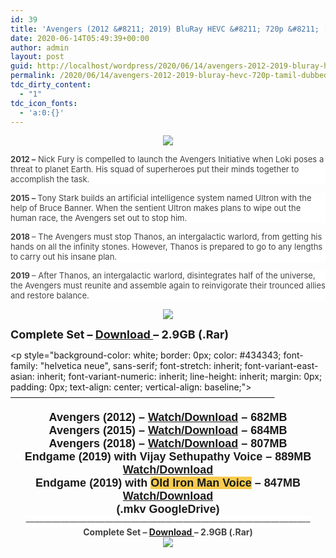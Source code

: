 ```yaml
---
id: 39
title: 'Avengers (2012 &#8211; 2019) BluRay HEVC &#8211; 720p &#8211; [Tamil Dubbed] &#8211; x265 &#8211; 3GB'
date: 2020-06-14T05:49:39+00:00
author: admin
layout: post
guid: http://localhost/wordpress/2020/06/14/avengers-2012-2019-bluray-hevc-720p-tamil-dubbed-x265-3gb/
permalink: /2020/06/14/avengers-2012-2019-bluray-hevc-720p-tamil-dubbed-x265-3gb/
tdc_dirty_content:
  - "1"
tdc_icon_fonts:
  - 'a:0:{}'
---
```

</p> 

<div class="separator" style="clear: both; text-align: center;">
  <a href="https://1.bp.blogspot.com/--_0w-mGbUIA/XuTXM-WMHyI/AAAAAAAAA_w/jjMjGVVe9OwTzmgEE7lpH4ExfQfYWAJ2wCK4BGAsYHg/s1068/avengers-endgame-disney-1068x601.jpg" style="margin-left: 1em; margin-right: 1em;"><img border="0" data-original-height="601" data-original-width="1068" src="https://1.bp.blogspot.com/--_0w-mGbUIA/XuTXM-WMHyI/AAAAAAAAA_w/jjMjGVVe9OwTzmgEE7lpH4ExfQfYWAJ2wCK4BGAsYHg/d/avengers-endgame-disney-1068x601.jpg" /></a>
</div>

<div class="separator" style="clear: both; text-align: left;">
  <p style="background-color: white; border: 0px; color: #434343; font-family: "helvetica neue", sans-serif; font-stretch: inherit; font-variant-east-asian: inherit; font-variant-numeric: inherit; line-height: inherit; margin: 0px; padding: 0px; vertical-align: baseline;"><font size="2"><span style="border: 0px; font-family: inherit; font-stretch: inherit; font-style: inherit; font-variant: inherit; font-weight: 700; line-height: inherit; margin: 0px; padding: 0px; vertical-align: baseline;">2012 &#8211;</span>&nbsp;Nick Fury is compelled to launch the Avengers Initiative when Loki poses a threat to planet Earth. His squad of superheroes put their minds together to accomplish the task.</font></p> <p style="background-color: white; border: 0px; color: #434343; font-family: "helvetica neue", sans-serif; font-stretch: inherit; font-variant-east-asian: inherit; font-variant-numeric: inherit; line-height: inherit; margin: 0px; padding: 0px; vertical-align: baseline;"><font size="2"><span style="border: 0px; font-family: inherit; font-stretch: inherit; font-style: inherit; font-variant: inherit; font-weight: 700; line-height: inherit; margin: 0px; padding: 0px; vertical-align: baseline;">2015 &#8211;&nbsp;</span>Tony Stark builds an artificial intelligence system named Ultron with the help of Bruce Banner. When the sentient Ultron makes plans to wipe out the human race, the Avengers set out to stop him.</font></p> <p style="background-color: white; border: 0px; color: #434343; font-family: "helvetica neue", sans-serif; font-stretch: inherit; font-variant-east-asian: inherit; font-variant-numeric: inherit; line-height: inherit; margin: 0px; padding: 0px; vertical-align: baseline;"><font size="2"><span style="border: 0px; font-family: inherit; font-stretch: inherit; font-style: inherit; font-variant: inherit; font-weight: 700; line-height: inherit; margin: 0px; padding: 0px; vertical-align: baseline;">2018&nbsp;</span>&#8211; The Avengers must stop Thanos, an intergalactic warlord, from getting his hands on all the infinity stones. However, Thanos is prepared to go to any lengths to carry out his insane plan.</font></p> <p style="background-color: white; border: 0px; color: #434343; font-family: "helvetica neue", sans-serif; font-stretch: inherit; font-variant-east-asian: inherit; font-variant-numeric: inherit; line-height: inherit; margin: 0px; padding: 0px; vertical-align: baseline;"><font size="2"><span style="border: 0px; font-family: inherit; font-stretch: inherit; font-style: inherit; font-variant: inherit; font-weight: 700; line-height: inherit; margin: 0px; padding: 0px; vertical-align: baseline;">2019&nbsp;</span>&#8211; After Thanos, an intergalactic warlord, disintegrates half of the universe, the Avengers must reunite and assemble again to reinvigorate their trounced allies and restore balance.</font></p> <p style="background-color: white; border: 0px; color: #434343; font-family: "helvetica neue", sans-serif; font-stretch: inherit; font-variant-east-asian: inherit; font-variant-numeric: inherit; line-height: inherit; margin: 0px; padding: 0px; text-align: center; vertical-align: baseline;"> 
  
  <div class="separator" style="clear: both; text-align: center;">
    <a href="https://1.bp.blogspot.com/-fai1ZuUwnbA/XIjy2aT4irI/AAAAAAAAANw/7rEO6tENJrUFG3goDQKkqoL-8fDxd-o3gCK4BGAsYHg/s500/torrborder.gif" style="margin-left: 1em; margin-right: 1em;"><img border="0" data-original-height="3" data-original-width="500" src="https://1.bp.blogspot.com/-fai1ZuUwnbA/XIjy2aT4irI/AAAAAAAAANw/7rEO6tENJrUFG3goDQKkqoL-8fDxd-o3gCK4BGAsYHg/d/torrborder.gif" /></a>
  </div></p> <p style="background-color: white; border: 0px; color: #434343; font-family: "helvetica neue", sans-serif; font-stretch: inherit; font-variant-east-asian: inherit; font-variant-numeric: inherit; line-height: inherit; margin: 0px; padding: 0px; text-align: center; vertical-align: baseline;">
  
  <font size="4"><b>Complete Set &#8211; <a href="http://gestyy.com/eqdiF7">Download </a>&#8211; 2.9GB (.Rar)</b></font></p> <p style="background-color: white; border: 0px; color: #434343; font-family: "helvetica neue", sans-serif; font-stretch: inherit; font-variant-east-asian: inherit; font-variant-numeric: inherit; line-height: inherit; margin: 0px; padding: 0px; text-align: center; vertical-align: baseline;"><font size="2">&#8212;&#8212;&#8212;&#8212;&#8212;&#8212;&#8212;&#8212;&#8212;&#8212;&#8212;&#8212;&#8212;&#8212;&#8212;&#8212;&#8212;&#8212;&#8212;&#8212;&#8212;&#8212;&#8212;&#8212;&#8212;&#8212;&#8212;&#8212;&#8212;&#8212;&#8212;&#8212;&#8211;</font></p> 
  
  <div style="text-align: center;">
    <font face="arial" size="4"><b>Avengers (2012) &#8211; <a href="https://drive.google.com/file/d/1hVu1Oey0QrXYfDde8xRGwLy-PgIZQmgY/view?usp=sharing">Watch/Download</a> &#8211; 682MB</b></font>
  </div>
  
  <div style="text-align: center;">
    <font face="arial" size="4"><b>Avengers (2015) &#8211; <a href="https://drive.google.com/file/d/1z77CY9R78lICtGnlGW47oQunM1VK5n3w/view?usp=sharing">Watch/Download</a> &#8211; 684MB</b></font>
  </div>
  
  <div style="text-align: center;">
    <font face="arial" size="4"><b>Avengers (2018) &#8211; <a href="https://drive.google.com/file/d/1HgMDBHoo88VEUg0D8hsIUn9Hy0yV1R1M/view?usp=sharing">Watch/Download</a> &#8211; 807MB</b></font>
  </div>
  
  <div style="text-align: center;">
    <font face="arial" size="4"><b>Endgame (2019) with Vijay Sethupathy Voice &#8211; 889MB</b></font>
  </div>
  
  <div style="text-align: center;">
    <font face="arial" size="4"><b>&nbsp;<a href="https://drive.google.com/file/d/1BLc5Tocj5pWzUtu08gvvhLXx3kO4MhZV/view?usp=sharing">Watch/Download</a>&nbsp;</b></font>
  </div>
  
  <div style="text-align: center;">
    <font face="arial" size="4"><b>Endgame (2019) with <span style="background-color: #f7cb4d;">Old Iron Man Voice</span> &#8211; 847MB</b></font>
  </div>
  
  <div style="text-align: center;">
    <font face="arial" size="4"><b><a href="https://drive.google.com/file/d/1OtyjjgyPGFBdKDcSV4T3Rdj3DPDfhzYm/view?usp=sharing">Watch/Download</a></b></font>
  </div>
  
  <div style="text-align: center;">
    <font face="arial" size="4"><b>(.mkv GoogleDrive)</b></font>
  </div>
  
  <div style="text-align: center;">
    <span style="background-color: white; color: #434343; font-family: "helvetica neue", sans-serif; font-size: small;">&#8212;&#8212;&#8212;&#8212;&#8212;&#8212;&#8212;&#8212;&#8212;&#8212;&#8212;&#8212;&#8212;&#8212;&#8212;&#8212;&#8212;&#8212;&#8212;&#8212;&#8212;&#8212;&#8212;&#8212;&#8212;&#8212;&#8212;&#8212;&#8212;&#8212;&#8212;&#8212;&#8211;</span>
  </div>
  
  <div style="text-align: center;">
    <b style="background-color: white; color: #434343; font-family: "helvetica neue", sans-serif; font-size: large;">Complete Set &#8211;&nbsp;<a href="http://gestyy.com/eqdiF7">Download&nbsp;</a>&#8211; 2.9GB (.Rar)</b>
  </div>
  
  <div style="text-align: center;">
    <a href="https://1.bp.blogspot.com/-fai1ZuUwnbA/XIjy2aT4irI/AAAAAAAAANw/7rEO6tENJrUFG3goDQKkqoL-8fDxd-o3gCK4BGAsYHg/s500/torrborder.gif" style="background-color: white; font-family: "helvetica neue", sans-serif; margin-left: 1em; margin-right: 1em;"><img border="0" data-original-height="3" data-original-width="500" src="https://1.bp.blogspot.com/-fai1ZuUwnbA/XIjy2aT4irI/AAAAAAAAANw/7rEO6tENJrUFG3goDQKkqoL-8fDxd-o3gCK4BGAsYHg/d/torrborder.gif" /></a>
  </div>
</div>